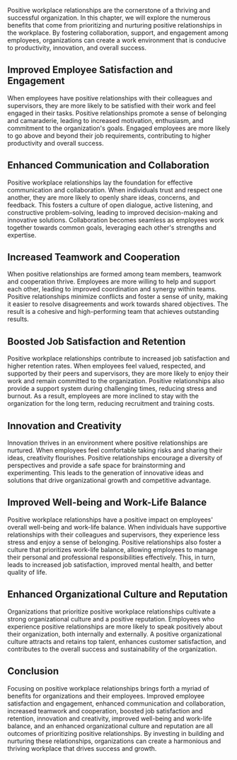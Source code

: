 
Positive workplace relationships are the cornerstone of a thriving and successful organization. In this chapter, we will explore the numerous benefits that come from prioritizing and nurturing positive relationships in the workplace. By fostering collaboration, support, and engagement among employees, organizations can create a work environment that is conducive to productivity, innovation, and overall success.

Improved Employee Satisfaction and Engagement
---------------------------------------------

When employees have positive relationships with their colleagues and supervisors, they are more likely to be satisfied with their work and feel engaged in their tasks. Positive relationships promote a sense of belonging and camaraderie, leading to increased motivation, enthusiasm, and commitment to the organization's goals. Engaged employees are more likely to go above and beyond their job requirements, contributing to higher productivity and overall success.

Enhanced Communication and Collaboration
----------------------------------------

Positive workplace relationships lay the foundation for effective communication and collaboration. When individuals trust and respect one another, they are more likely to openly share ideas, concerns, and feedback. This fosters a culture of open dialogue, active listening, and constructive problem-solving, leading to improved decision-making and innovative solutions. Collaboration becomes seamless as employees work together towards common goals, leveraging each other's strengths and expertise.

Increased Teamwork and Cooperation
----------------------------------

When positive relationships are formed among team members, teamwork and cooperation thrive. Employees are more willing to help and support each other, leading to improved coordination and synergy within teams. Positive relationships minimize conflicts and foster a sense of unity, making it easier to resolve disagreements and work towards shared objectives. The result is a cohesive and high-performing team that achieves outstanding results.

Boosted Job Satisfaction and Retention
--------------------------------------

Positive workplace relationships contribute to increased job satisfaction and higher retention rates. When employees feel valued, respected, and supported by their peers and supervisors, they are more likely to enjoy their work and remain committed to the organization. Positive relationships also provide a support system during challenging times, reducing stress and burnout. As a result, employees are more inclined to stay with the organization for the long term, reducing recruitment and training costs.

Innovation and Creativity
-------------------------

Innovation thrives in an environment where positive relationships are nurtured. When employees feel comfortable taking risks and sharing their ideas, creativity flourishes. Positive relationships encourage a diversity of perspectives and provide a safe space for brainstorming and experimenting. This leads to the generation of innovative ideas and solutions that drive organizational growth and competitive advantage.

Improved Well-being and Work-Life Balance
-----------------------------------------

Positive workplace relationships have a positive impact on employees' overall well-being and work-life balance. When individuals have supportive relationships with their colleagues and supervisors, they experience less stress and enjoy a sense of belonging. Positive relationships also foster a culture that prioritizes work-life balance, allowing employees to manage their personal and professional responsibilities effectively. This, in turn, leads to increased job satisfaction, improved mental health, and better quality of life.

Enhanced Organizational Culture and Reputation
----------------------------------------------

Organizations that prioritize positive workplace relationships cultivate a strong organizational culture and a positive reputation. Employees who experience positive relationships are more likely to speak positively about their organization, both internally and externally. A positive organizational culture attracts and retains top talent, enhances customer satisfaction, and contributes to the overall success and sustainability of the organization.

Conclusion
----------

Focusing on positive workplace relationships brings forth a myriad of benefits for organizations and their employees. Improved employee satisfaction and engagement, enhanced communication and collaboration, increased teamwork and cooperation, boosted job satisfaction and retention, innovation and creativity, improved well-being and work-life balance, and an enhanced organizational culture and reputation are all outcomes of prioritizing positive relationships. By investing in building and nurturing these relationships, organizations can create a harmonious and thriving workplace that drives success and growth.
